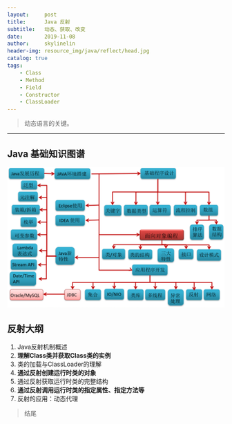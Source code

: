 ```yaml
---
layout:     post
title:      Java 反射
subtitle:   动态、获取、改变
date:       2019-11-08
author:     skylinelin
header-img: resource_img/java/reflect/head.jpg
catalog: true
tags:
    - Class
    - Method
    - Field
    - Constructor
    - ClassLoader
---
```


> 动态语言的关键。

---

## Java 基础知识图谱

![Java图谱](/resource_img/java/reflect/java.png)



## 反射大纲

1. Java反射机制概述
2. **理解Class类并获取Class类的实例**
3. 类的加载与ClassLoader的理解
4. **通过反射创建运行时类的对象**
5. 通过反射获取运行时类的完整结构
6. **通过反射调用运行时类的指定属性、指定方法等**
7. 反射的应用：动态代理





> 结尾

